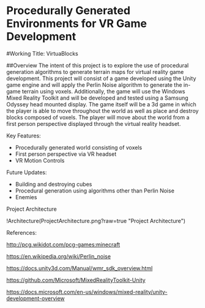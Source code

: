 # Procedurally Generated Environments for VR Game Development

#Working Title: VirtuaBlocks

##Overview
The intent of this project is to explore the use of procedural generation algorithms to
generate terrain maps for virtual reality game development. This project will consist of a game
developed using the Unity game engine and will apply the Perlin Noise algorithm to generate
the in-game terrain using voxels. Additionally, the game will use the Windows Mixed Reality
Toolkit and will be developed and tested using a Samsung Odyssey head mounted display. The
game itself will be a 3d game in which the player is able to move throughout the world as well as
place and destroy blocks composed of voxels. The player will move about the world from a first
person perspective displayed through the virtual reality headset.

Key Features:
- Procedurally generated world consisting of voxels
- First person perspective via VR headset
- VR Motion Controls


Future Updates:
- Building and destroying cubes
- Procedural generation using algorithms other than Perlin Noise
- Enemies

Project Architecture

!Architecture(ProjectArchitecture.png?raw=true "Project Architecture")

References:

http://pcg.wikidot.com/pcg-games:minecraft

https://en.wikipedia.org/wiki/Perlin_noise

https://docs.unity3d.com/Manual/wmr_sdk_overview.html

https://github.com/Microsoft/MixedRealityToolkit-Unity

https://docs.microsoft.com/en-us/windows/mixed-reality/unity-development-overview
